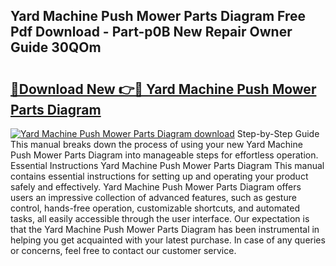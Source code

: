 ## Yard Machine Push Mower Parts Diagram Free Pdf Download - Part-p0B New Repair Owner Guide 30QOm

# <h2><a href="http://dfpyj9.blite.top/?on=Yard+Machine+Push+Mower+Parts+Diagram">🔗Download New 👉🔴 Yard Machine Push Mower Parts Diagram</a></h2>

[![Yard Machine Push Mower Parts Diagram download](https://i.imgur.com/lujVjoI.png)](http://dfpyj9.blite.top/?on=Yard+Machine+Push+Mower+Parts+Diagram)
Step-by-Step Guide This manual breaks down the process of using your new Yard Machine Push Mower Parts Diagram into manageable steps for effortless operation. Essential Instructions Yard Machine Push Mower Parts Diagram This manual contains essential instructions for setting up and operating your product safely and effectively. Yard Machine Push Mower Parts Diagram offers users an impressive collection of advanced features, such as gesture control, hands-free operation, customizable shortcuts, and automated tasks, all easily accessible through the user interface. Our expectation is that the Yard Machine Push Mower Parts Diagram has been instrumental in helping you get acquainted with your latest purchase. In case of any queries or concerns, feel free to contact our customer service.
